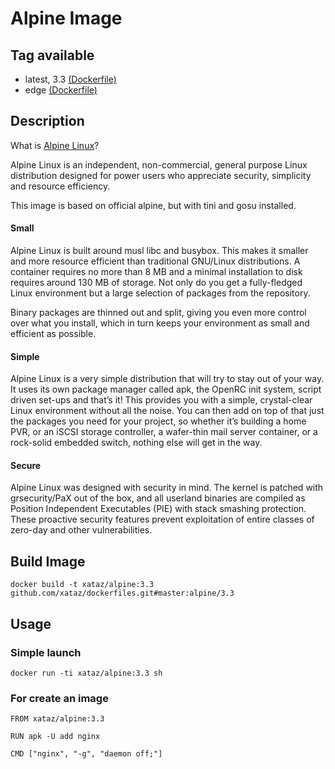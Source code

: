 # Alpine Image

## Tag available
* latest, 3.3 [(Dockerfile)](https://github.com/xataz/dockerfiles/tree/master/alpine/3.3/Dockerfile)
* edge [(Dockerfile)](https://github.com/xataz/dockerfiles/tree/master/alpine/edge/Dockerfile)

## Description
What is [Alpine Linux](http://alpinelinux.org/)?

Alpine Linux is an independent, non-commercial, general purpose Linux distribution designed for power users who appreciate security, simplicity and resource efficiency.

This image is based on official alpine, but with tini and gosu installed.

#### Small

Alpine Linux is built around musl libc and busybox. This makes it smaller and more resource efficient than traditional GNU/Linux distributions. A container requires no more than 8 MB and a minimal installation to disk requires around 130 MB of storage. Not only do you get a fully-fledged Linux environment but a large selection of packages from the repository.

Binary packages are thinned out and split, giving you even more control over what you install, which in turn keeps your environment as small and efficient as possible.
#### Simple

Alpine Linux is a very simple distribution that will try to stay out of your way. It uses its own package manager called apk, the OpenRC init system, script driven set-ups and that’s it! This provides you with a simple, crystal-clear Linux environment without all the noise. You can then add on top of that just the packages you need for your project, so whether it’s building a home PVR, or an iSCSI storage controller, a wafer-thin mail server container, or a rock-solid embedded switch, nothing else will get in the way.
#### Secure

Alpine Linux was designed with security in mind. The kernel is patched with grsecurity/PaX out of the box, and all userland binaries are compiled as Position Independent Executables (PIE) with stack smashing protection. These proactive security features prevent exploitation of entire classes of zero-day and other vulnerabilities.

## Build Image

```shell
docker build -t xataz/alpine:3.3 github.com/xataz/dockerfiles.git#master:alpine/3.3
```

## Usage
### Simple launch
```shell
docker run -ti xataz/alpine:3.3 sh
```
### For create an image
```shell
FROM xataz/alpine:3.3

RUN apk -U add nginx

CMD ["nginx", "-g", "daemon off;"]
```

